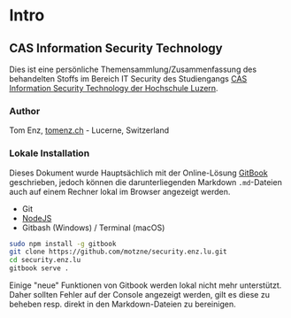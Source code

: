 # Intro

## CAS Information Security Technology

Dies ist eine persönliche Themensammlung/Zusammenfassung des behandelten Stoffs im Bereich IT Security des Studiengangs [CAS Information Security Technology der Hochschule Luzern](https://www.hslu.ch/de-ch/informatik/weiterbildung/information-security-and-privacy/cas-information-security-technology/).  

### Author

Tom Enz, [tomenz.ch](https://tomenz.ch) - Lucerne, Switzerland

### Lokale Installation

Dieses Dokument wurde Hauptsächlich mit der Online-Lösung [GitBook](https://gitbook.com) geschrieben, jedoch können die darunterliegenden Markdown `.md`-Dateien auch auf einem Rechner lokal im Browser angezeigt werden.

* Git
* [NodeJS](https://nodejs.org)
* Gitbash \(Windows\) / Terminal \(macOS\) 

```bash
sudo npm install -g gitbook
git clone https://github.com/motzne/security.enz.lu.git
cd security.enz.lu
gitbook serve .
```

Einige "neue" Funktionen von Gitbook werden lokal nicht mehr unterstützt. Daher sollten Fehler auf der Console angezeigt werden, gilt es diese zu beheben resp. direkt in den Markdown-Dateien zu bereinigen.

